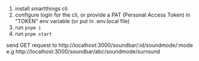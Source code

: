 1. install smartthings cli
2. configure login for the cli, or provide a PAT (Personal Access Token) in "TOKEN" env variable (or put in .env.local file)
3. run `pnpm i`
4. run `pnpm start`

send GET request to http://localhost:3000/soundbar/:id/soundmode/:mode
e.g http://localhost:3000/soundbar/abc/soundmode/surround
